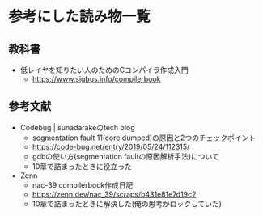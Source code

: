 # 参考にした読み物一覧

## 教科書

- 低レイヤを知りたい人のためのCコンパイラ作成入門
    - https://www.sigbus.info/compilerbook

## 参考文献

- Codebug | sunadarakeのtech blog
  - segmentation fault 11(core dumped)の原因と2つのチェックポイント
  - https://code-bug.net/entry/2019/05/24/112315/
  - gdbの使い方(segmentation faultの原因解析手法)について
  - 10章で詰まったときに役立った
- Zenn
  - nac-39 compilerbook作成日記
  - https://zenn.dev/nac_39/scraps/b431e81e7d19c2
  - 10章で詰まったときに解決した(俺の思考がロックしていた)
